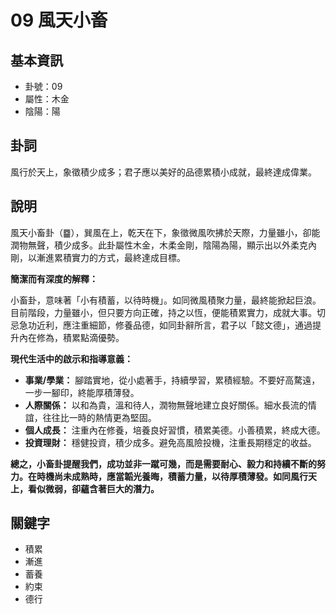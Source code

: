 # 09 風天小畜

## 基本資訊
- 卦號：09
- 屬性：木金
- 陰陽：陽

## 卦詞
風行於天上，象徵積少成多；君子應以美好的品德累積小成就，最終達成偉業。

## 說明
風天小畜卦（䷈），巽風在上，乾天在下，象徵微風吹拂於天際，力量雖小，卻能潤物無聲，積少成多。此卦屬性木金，木柔金剛，陰陽為陽，顯示出以外柔克內剛，以漸進累積實力的方式，最終達成目標。

**簡潔而有深度的解釋：**

小畜卦，意味著「小有積蓄，以待時機」。如同微風積聚力量，最終能掀起巨浪。目前階段，力量雖小，但只要方向正確，持之以恆，便能積累實力，成就大事。切忌急功近利，應注重細節，修養品德，如同卦辭所言，君子以「懿文德」，通過提升內在修為，積累點滴優勢。

**現代生活中的啟示和指導意義：**

*   **事業/學業：** 腳踏實地，從小處著手，持續學習，累積經驗。不要好高騖遠，一步一腳印，終能厚積薄發。
*   **人際關係：** 以和為貴，溫和待人，潤物無聲地建立良好關係。細水長流的情誼，往往比一時的熱情更為堅固。
*   **個人成長：** 注重內在修養，培養良好習慣，積累美德。小善積累，終成大德。
*   **投資理財：** 穩健投資，積少成多。避免高風險投機，注重長期穩定的收益。

**總之，小畜卦提醒我們，成功並非一蹴可幾，而是需要耐心、毅力和持續不斷的努力。在時機尚未成熟時，應當韜光養晦，積蓄力量，以待厚積薄發。如同風行天上，看似微弱，卻蘊含著巨大的潛力。**

## 關鍵字
- 積累
- 漸進
- 蓄養
- 約束
- 德行
